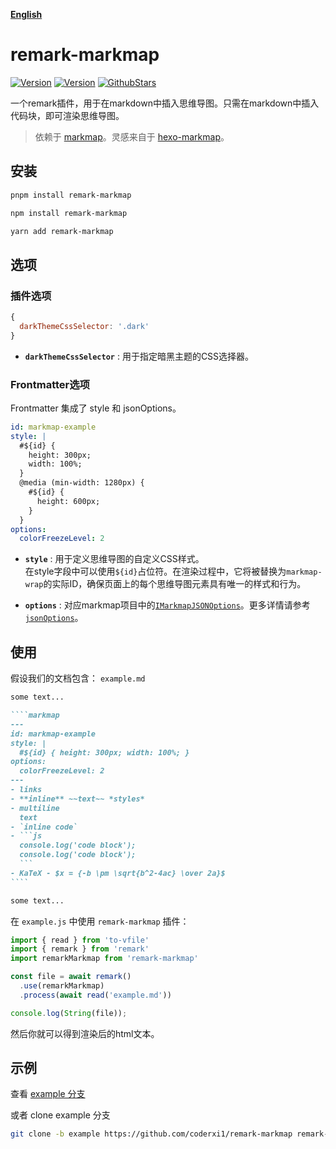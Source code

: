 [**English**](https://github.com/coderxi1/remark-markmap/blob/master/README.md)

# remark-markmap

[![Version](https://img.shields.io/npm/v/remark-markmap)](https://npm.im/remark-markmap)
[![Version](https://img.shields.io/npm/d18m/remark-markmap)](https://npm.im/remark-markmap)
[![GithubStars](https://img.shields.io/github/stars/coderxi1/remark-markmap?style=flat&logo=github&color=yellow)](https://github.com/coderxi1/remark-markmap)


一个remark插件，用于在markdown中插入思维导图。只需在markdown中插入代码块，即可渲染思维导图。

>依赖于 [markmap](https://github.com/markmap/markmap)。灵感来自于 [hexo-markmap](https://github.com/maxchang3/hexo-markmap)。

## 安装

```sh
pnpm install remark-markmap
```
```sh
npm install remark-markmap
```
```sh
yarn add remark-markmap
```

## 选项

### 插件选项

```js
{
  darkThemeCssSelector: '.dark'
}
```
- **`darkThemeCssSelector`** : 用于指定暗黑主题的CSS选择器。

### Frontmatter选项

Frontmatter 集成了 style 和 jsonOptions。
```yaml
id: markmap-example
style: |
  #${id} {
    height: 300px;
    width: 100%;
  }
  @media (min-width: 1280px) {
    #${id} {
      height: 600px;
    }
  }
options:
  colorFreezeLevel: 2
```
  
- **`style`** : 用于定义思维导图的自定义CSS样式。  
在style字段中可以使用`${id}`占位符。在渲染过程中，它将被替换为`markmap-wrap`的实际ID，确保页面上的每个思维导图元素具有唯一的样式和行为。
  
- **`options`** : 对应markmap项目中的[`IMarkmapJSONOptions`](https://markmap.js.org/api/interfaces/markmap-view.IMarkmapJSONOptions.html)。更多详情请参考[`jsonOptions`](https://markmap.js.org/docs/json-options#option-list)。

## 使用

假设我们的文档包含： `example.md`

`````markdown
some text...

````markmap
---
id: markmap-example
style: |
  #${id} { height: 300px; width: 100%; }
options:
  colorFreezeLevel: 2
---
- links
- **inline** ~~text~~ *styles*
- multiline
  text
- `inline code`
- ```js
  console.log('code block');
  console.log('code block');
  ```
- KaTeX - $x = {-b \pm \sqrt{b^2-4ac} \over 2a}$
````

some text...
`````

在 `example.js` 中使用 `remark-markmap` 插件：

```javascript
import { read } from 'to-vfile'
import { remark } from 'remark'
import remarkMarkmap from 'remark-markmap'

const file = await remark()
  .use(remarkMarkmap)
  .process(await read('example.md'))

console.log(String(file));
```

然后你就可以得到渲染后的html文本。

## 示例

查看 [example 分支](https://github.com/coderxi1/remark-markmap/tree/example)

或者 clone example 分支

```sh
git clone -b example https://github.com/coderxi1/remark-markmap remark-markmap-example
```